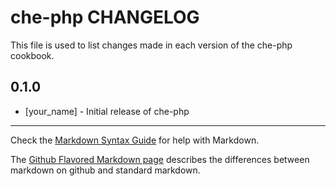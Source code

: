 che-php CHANGELOG
=================

This file is used to list changes made in each version of the che-php cookbook.

0.1.0
-----
- [your_name] - Initial release of che-php

- - -
Check the [Markdown Syntax Guide](http://daringfireball.net/projects/markdown/syntax) for help with Markdown.

The [Github Flavored Markdown page](http://github.github.com/github-flavored-markdown/) describes the differences between markdown on github and standard markdown.
